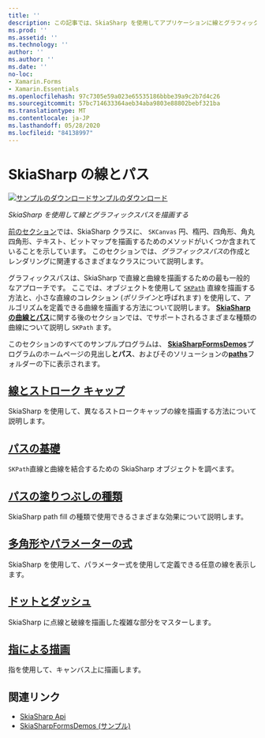 ```yaml
---
title: ''
description: この記事では、SkiaSharp を使用してアプリケーションに線とグラフィックスパスを描画する方法について説明し、サンプルコードを使用してその方法を Xamarin.Forms 示します。
ms.prod: ''
ms.assetid: ''
ms.technology: ''
author: ''
ms.author: ''
ms.date: ''
no-loc:
- Xamarin.Forms
- Xamarin.Essentials
ms.openlocfilehash: 97c7305e59a023e65535186bbbe39a9c2b7d4c26
ms.sourcegitcommit: 57bc714633364aeb34aba9803e88802bebf321ba
ms.translationtype: MT
ms.contentlocale: ja-JP
ms.lasthandoff: 05/28/2020
ms.locfileid: "84138997"
---
```

# <a name="skiasharp-lines-and-paths"></a>SkiaSharp の線とパス

[![サンプルのダウンロード](~/media/shared/download.png)サンプルのダウンロード](https://docs.microsoft.com/samples/xamarin/xamarin-forms-samples/skiasharpforms-demos)

_SkiaSharp を使用して線とグラフィックスパスを描画する_

[前のセクション](~/xamarin-forms/user-interface/graphics/skiasharp/basics/index.md)では、SkiaSharp クラスに、 `SKCanvas` 円、楕円、四角形、角丸四角形、テキスト、ビットマップを描画するためのメソッドがいくつか含まれていることを示しています。 このセクションでは、*グラフィックスパス*の作成とレンダリングに関連するさまざまなクラスについて説明します。

グラフィックスパスは、SkiaSharp で直線と曲線を描画するための最も一般的なアプローチです。 ここでは、オブジェクトを使用して [`SKPath`](xref:SkiaSharp.SKPath) 直線を描画する方法と、小さな直線のコレクション (*ポリライン*と呼ばれます) を使用して、アルゴリズムを定義できる曲線を描画する方法について説明します。 [**SkiaSharp の曲線とパス**](../curves/index.md)に関する後のセクションでは、でサポートされるさまざまな種類の曲線について説明し `SKPath` ます。

このセクションのすべてのサンプルプログラムは、 [**SkiaSharpFormsDemos**](https://docs.microsoft.com/samples/xamarin/xamarin-forms-samples/skiasharpforms-demos)プログラムのホームページの見出し**とパス**、およびそのソリューションの[**paths**](https://github.com/xamarin/xamarin-forms-samples/tree/master/SkiaSharpForms/Demos/Demos/SkiaSharpFormsDemos/Paths)フォルダーの下に表示されます。

## <a name="lines-and-stroke-caps"></a>[線とストローク キャップ](lines.md)

SkiaSharp を使用して、異なるストロークキャップの線を描画する方法について説明します。

## <a name="path-basics"></a>[パスの基礎](paths.md)

`SKPath`直線と曲線を結合するための SkiaSharp オブジェクトを調べます。

## <a name="the-path-fill-types"></a>[パスの塗りつぶしの種類](fill-types.md)

SkiaSharp path fill の種類で使用できるさまざまな効果について説明します。

## <a name="polylines-and-parametric-equations"></a>[多角形やパラメーターの式](polylines.md)

SkiaSharp を使用して、パラメーター式を使用して定義できる任意の線を表示します。

## <a name="dots-and-dashes"></a>[ドットとダッシュ](dots.md)

SkiaSharp に点線と破線を描画した複雑な部分をマスターします。

## <a name="finger-painting"></a>[指による描画](finger-paint.md)

指を使用して、キャンバス上に描画します。

## <a name="related-links"></a>関連リンク

- [SkiaSharp Api](https://docs.microsoft.com/dotnet/api/skiasharp)
- [SkiaSharpFormsDemos (サンプル)](https://docs.microsoft.com/samples/xamarin/xamarin-forms-samples/skiasharpforms-demos)
